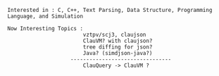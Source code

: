     Interested in : C, C++, Text Parsing, Data Structure, Programming Language, and Simulation
    
    Now Interesting Topics : 
                            vztpv/scj3, claujson
                            ClauVM? with claujson?
                            tree diffing for json?
                            Java? (simdjson-java?)
                        --------------------------------
                            ClauQuery -> ClauVM ?
